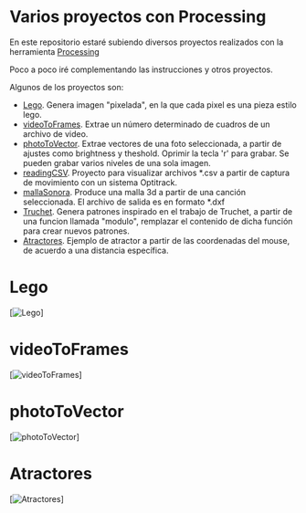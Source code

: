 # Varios proyectos con Processing

En este repositorio estaré subiendo diversos proyectos realizados con la herramienta [Processing]

Poco a poco iré complementando las instrucciones y otros proyectos.

Algunos de los proyectos son:
  - [Lego]. Genera imagen "pixelada", en la que cada pixel es una pieza estilo lego.
  - [videoToFrames]. Extrae un número determinado de cuadros de un archivo de video.
  - [photoToVector]. Extrae vectores de una foto seleccionada, a partir de ajustes como brightness y theshold. Oprimir la tecla 'r' para grabar. Se pueden grabar varios niveles de una sola imagen.
  - [readingCSV]. Proyecto para visualizar archivos *.csv a partir de captura de movimiento con un sistema Optitrack.
  - [mallaSonora]. Produce una malla 3d a partir de una canción seleccionada. El archivo de salida es en formato *.dxf
  - [Truchet]. Genera patrones inspirado en el trabajo de Truchet, a partir de una funcion llamada "modulo", remplazar el contenido de dicha función para crear nuevos patrones.
  - [Atractores]. Ejemplo de atractor a partir de las coordenadas del mouse, de acuerdo a una distancia específica.
  
  # Lego
  [![Lego](https://raw.githubusercontent.com/laadeho/varios/master/Lego/data/pict_pixel.png)]

  # videoToFrames
  [![videoToFrames](https://raw.githubusercontent.com/laadeho/varios/master/videoToFrames/videoToFrames.jpg)]
  
  # photoToVector
  [![photoToVector](https://github.com/laadeho/varios/blob/master/photoToVector/48_vector.jpg)]
  
  # Atractores
  [![Atractores](https://raw.githubusercontent.com/laadeho/varios/master/Atractor/atractor.png)]
  

[Lego]: <https://github.com/laadeho/varios/tree/master/Lego>
[videoToFrames]: <https://github.com/laadeho/varios/tree/master/videoToFrames>
[readingCSV]: <https://github.com/laadeho/varios/tree/master/ReadingCSV>
[mallaSonora]: <https://github.com/laadeho/varios/tree/master/mallaSonora>
[Processing]: <https://processing.org/>
[Truchet]: <https://github.com/laadeho/varios/tree/master/Truchet>
[Atractores]: <https://github.com/laadeho/varios/tree/master/Atractor>
[photoToVector]: <https://github.com/laadeho/varios/tree/master/photoToVector>
